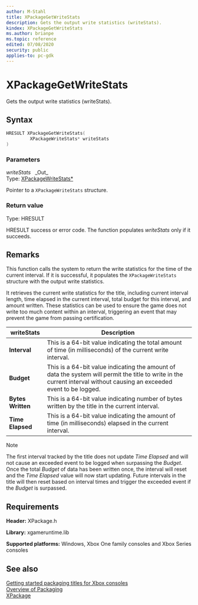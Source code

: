 ```yaml
---
author: M-Stahl
title: XPackageGetWriteStats
description: Gets the output write statistics (writeStats).
kindex: XPackageGetWriteStats
ms.author: brianpe
ms.topic: reference
edited: 07/08/2020
security: public
applies-to: pc-gdk
---
```


# XPackageGetWriteStats
  
Gets the output write statistics (writeStats).  
  
<a id="syntaxSection"></a>
  
## Syntax
  
```cpp
HRESULT XPackageGetWriteStats(  
         XPackageWriteStats* writeStats  
)  
```  
  
<a id="parametersSection"></a>
  
### Parameters
  
*writeStats* &nbsp;&nbsp;\_Out\_  
Type: [XPackageWriteStats*](../structs/xpackagewritestats.md)  
  
Pointer to a `XPackageWriteStats` structure.  
  
<a id="retvalSection"></a>
  
### Return value
  
Type: HRESULT  
  
HRESULT success or error code. The function populates *writeStats* only if it succeeds.  
  
<a id="remarksSection"></a>
  
## Remarks
  
This function calls the system to return the write statistics for the time of the current interval. If it is successful, it populates the `XPackageWriteStats` structure with the output write statistics.  
  
It retrieves the current write statistics for the title, including current interval length, time elapsed in the current interval, total budget for this interval, and amount written. These statistics can be used to ensure the game does not write too much content within an interval, triggering an event that may prevent the game from passing certification.  
  
| **writeStats** | **Description** |  
| --- | --- |  
| **Interval** | This is a 64-bit value indicating the total amount of time (in milliseconds) of the current write interval. |  
| **Budget** | This is a 64-bit value indicating the amount of data the system will permit the title to write in the current interval without causing an exceeded event to be logged. |  
| **Bytes Written** | This is a 64-bit value indicating number of bytes written by the title in the current interval. |  
| **Time Elapsed** | This is a 64-bit value indicating the amount of time (in milliseconds) elapsed in the current interval. |  
  > [!NOTE]
> The first interval tracked by the title does not update *Time Elapsed* and will not cause an exceeded event to be logged when surpassing the *Budget*. Once the total *Budget* of data has been written once, the interval will reset and the *Time Elapsed* value will now start updating. Future intervals in the title will then reset based on interval times and trigger the exceeded event if the *Budget* is surpassed.  

<a id="requirementsSection"></a>
  
## Requirements
  
**Header:** XPackage.h  
  
**Library:** xgameruntime.lib  
  
**Supported platforms:** Windows, Xbox One family consoles and Xbox Series consoles  
  
<a id="seealsoSection"></a>
  
## See also
  
[Getting started packaging titles for Xbox consoles](../../../../packaging/overviews/packaging-getting-started-for-console.md)  
[Overview of Packaging](../../../../packaging/overviews/packaging.md)  
[XPackage](../xpackage_members.md)  
  